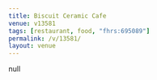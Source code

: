 ```yaml
---
title: Biscuit Ceramic Cafe
venue: v13581
tags: [restaurant, food, "fhrs:695089"]
permalink: /v/13581/
layout: venue
---
```

null